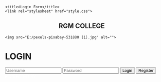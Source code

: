 <!DOCTYPE html>

  <head>

    <title>َLogin Form</title>
    <link rel="stylesheet" href="style.css">
  </head>
  <body>
        <center><h2 style="background-color:#0000"> RGM COLLEGE</h2></center>
      </body>
  <body>

    <img src="E:/pexels-pixabay-531880 (1).jpg" alt="">

<form class="box" >
  <h1>LOGIN</h1>
  <input type="text" name="" placeholder="Username">
  <input type="password" name="" placeholder="Password">
  <input type="submit" name="" value="Login">
  <input type="button" name="" value="Register"
</form>


  </body>
  <details>
    <summary style="color:white">CREATED BY</summary>
    SUDHEER REDDY
  </details>
</html>
